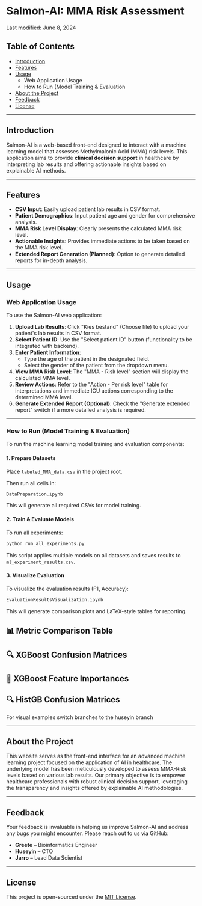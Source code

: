 # Salmon-AI: MMA Risk Assessment

Last modified: June 8, 2024

## Table of Contents

  * [Introduction](#Introduction)
  * [Features](#Features)
  * [Usage](#Usage)
      * Web Application Usage
      * How to Run (Model Training & Evaluation
  * [About the Project](#About_the_Project)
  * [Feedback](#Feedback)
  * [License](#License)

-----

## Introduction

Salmon-AI is a web-based front-end designed to interact with a machine learning model that assesses Methylmalonic Acid (MMA) risk levels. This application aims to provide **clinical decision support** in healthcare by interpreting lab results and offering actionable insights based on explainable AI methods.

-----

## Features

  * **CSV Input**: Easily upload patient lab results in CSV format.
  * **Patient Demographics**: Input patient age and gender for comprehensive analysis.
  * **MMA Risk Level Display**: Clearly presents the calculated MMA risk level.
  * **Actionable Insights**: Provides immediate actions to be taken based on the MMA risk level.
  * **Extended Report Generation (Planned)**: Option to generate detailed reports for in-depth analysis.

-----

## Usage

### Web Application Usage

To use the Salmon-AI web application:

1.  **Upload Lab Results**: Click "Kies bestand" (Choose file) to upload your patient's lab results in CSV format.
2.  **Select Patient ID**: Use the "Select patient ID" button (functionality to be integrated with backend).
3.  **Enter Patient Information**:
      * Type the age of the patient in the designated field.
      * Select the gender of the patient from the dropdown menu.
4.  **View MMA Risk Level**: The "MMA - Risk level" section will display the calculated MMA level.
5.  **Review Actions**: Refer to the "Action - Per risk level" table for interpretations and immediate ICU actions corresponding to the determined MMA level.
6.  **Generate Extended Report (Optional)**: Check the "Generate extended report" switch if a more detailed analysis is required.

-----

### How to Run (Model Training & Evaluation)

To run the machine learning model training and evaluation components:

#### 1\. Prepare Datasets

Place `labeled_MMA_data.csv` in the project root.

Then run all cells in:

```bash
DataPreparation.ipynb
```

This will generate all required CSVs for model training.

#### 2\. Train & Evaluate Models

To run all experiments:

```bash
python run_all_experiments.py
```

This script applies multiple models on all datasets and saves results to `ml_experiment_results.csv`.

#### 3\. Visualize Evaluation

To visualize the evaluation results (F1, Accuracy):

```bash
EvaluationResultsVisualization.ipynb
```

This will generate comparison plots and LaTeX-style tables for reporting.

## 📊 Metric Comparison Table

## 🔍 XGBoost Confusion Matrices

## 🧠 XGBoost Feature Importances

## 🔍 HistGB Confusion Matrices

For visual examples switch branches to the huseyin branch

-----

## About the Project

This website serves as the front-end interface for an advanced machine learning project focused on the application of AI in healthcare. The underlying model has been meticulously developed to assess MMA-Risk levels based on various lab results. Our primary objective is to empower healthcare professionals with robust clinical decision support, leveraging the transparency and insights offered by explainable AI methodologies.

-----

## Feedback

Your feedback is invaluable in helping us improve Salmon-AI and address any bugs you might encounter. Please reach out to us via GitHub:

  * **Greete** – Bioinformatics Engineer
  * **Huseyin** – CTO
  * **Jarro** – Lead Data Scientist

-----

## License

This project is open-sourced under the [MIT License](https://www.google.com/search?q=LICENSE).
